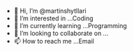 - 👋 Hi, I’m @martinshytllari
- 👀 I’m interested in ...Coding
- 🌱 I’m currently learning ...Programming
- 💞️ I’m looking to collaborate on ...
- 📫 How to reach me ...Email

<!---
martinglit/martinglit is a ✨ special ✨ repository because its `README.md` (this file) appears on your GitHub profile.
You can click the Preview link to take a look at your changes.
--->
